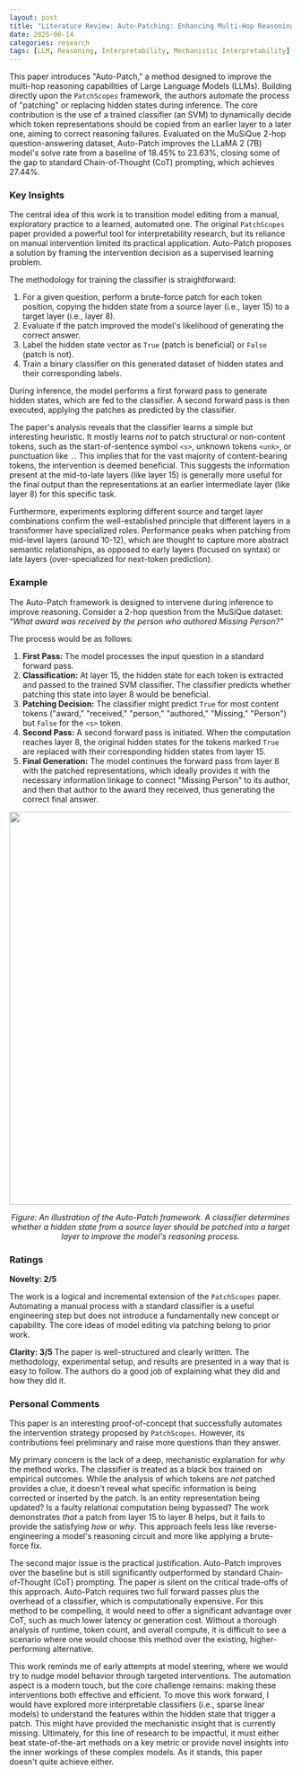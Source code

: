 ```yaml
---
layout: post
title: "Literature Review: Auto-Patching: Enhancing Multi-Hop Reasoning in Language Models"
date: 2025-06-14
categories: research
tags: [LLM, Reasoning, Interpretability, Mechanistic Interpretability]
---
```


This paper introduces "Auto-Patch," a method designed to improve the multi-hop reasoning capabilities of Large Language Models (LLMs). Building directly upon the `PatchScopes` framework, the authors automate the process of "patching" or replacing hidden states during inference. The core contribution is the use of a trained classifier (an SVM) to dynamically decide which token representations should be copied from an earlier layer to a later one, aiming to correct reasoning failures. Evaluated on the MuSiQue 2-hop question-answering dataset, Auto-Patch improves the LLaMA 2 (7B) model's solve rate from a baseline of 18.45% to 23.63%, closing some of the gap to standard Chain-of-Thought (CoT) prompting, which achieves 27.44%.

### Key Insights

The central idea of this work is to transition model editing from a manual, exploratory practice to a learned, automated one. The original `PatchScopes` paper provided a powerful tool for interpretability research, but its reliance on manual intervention limited its practical application. Auto-Patch proposes a solution by framing the intervention decision as a supervised learning problem.

The methodology for training the classifier is straightforward:

1.  For a given question, perform a brute-force patch for each token position, copying the hidden state from a source layer (i.e., layer 15) to a target layer (i.e., layer 8).
2.  Evaluate if the patch improved the model's likelihood of generating the correct answer.
3.  Label the hidden state vector as `True` (patch is beneficial) or `False` (patch is not).
4.  Train a binary classifier on this generated dataset of hidden states and their corresponding labels.

During inference, the model performs a first forward pass to generate hidden states, which are fed to the classifier. A second forward pass is then executed, applying the patches as predicted by the classifier.

The paper's analysis reveals that the classifier learns a simple but interesting heuristic. It mostly learns _not_ to patch structural or non-content tokens, such as the start-of-sentence symbol `<s>`, unknown tokens `<unk>`, or punctuation like `.`. This implies that for the vast majority of content-bearing tokens, the intervention is deemed beneficial. This suggests the information present at the mid-to-late layers (like layer 15) is generally more useful for the final output than the representations at an earlier intermediate layer (like layer 8) for this specific task.

Furthermore, experiments exploring different source and target layer combinations confirm the well-established principle that different layers in a transformer have specialized roles. Performance peaks when patching from mid-level layers (around 10-12), which are thought to capture more abstract semantic relationships, as opposed to early layers (focused on syntax) or late layers (over-specialized for next-token prediction).

### Example

The Auto-Patch framework is designed to intervene during inference to improve reasoning. Consider a 2-hop question from the MuSiQue dataset: _"What award was received by the person who authored Missing Person?"_

The process would be as follows:

1.  **First Pass:** The model processes the input question in a standard forward pass.
2.  **Classification:** At layer 15, the hidden state for each token is extracted and passed to the trained SVM classifier. The classifier predicts whether patching this state into layer 8 would be beneficial.
3.  **Patching Decision:** The classifier might predict `True` for most content tokens ("award," "received," "person," "authored," "Missing," "Person") but `False` for the `<s>` token.
4.  **Second Pass:** A second forward pass is initiated. When the computation reaches layer 8, the original hidden states for the tokens marked `True` are replaced with their corresponding hidden states from layer 15.
5.  **Final Generation:** The model continues the forward pass from layer 8 with the patched representations, which ideally provides it with the necessary information linkage to connect "Missing Person" to its author, and then that author to the award they received, thus generating the correct final answer.

<p align="center">
  <img src="../../../assets/img/literature/21_0.png" width="700"/>
</p>
<p align="center"><em>Figure: An illustration of the Auto-Patch framework. A classifier determines whether a hidden state from a source layer should be patched into a target layer to improve the model's reasoning process.</em></p>

### Ratings

**Novelty: 2/5**

The work is a logical and incremental extension of the `PatchScopes` paper. Automating a manual process with a standard classifier is a useful engineering step but does not introduce a fundamentally new concept or capability. The core ideas of model editing via patching belong to prior work.

**Clarity: 3/5**
The paper is well-structured and clearly written. The methodology, experimental setup, and results are presented in a way that is easy to follow. The authors do a good job of explaining what they did and how they did it.

### Personal Comments

This paper is an interesting proof-of-concept that successfully automates the intervention strategy proposed by `PatchScopes`. However, its contributions feel preliminary and raise more questions than they answer.

My primary concern is the lack of a deep, mechanistic explanation for _why_ the method works. The classifier is treated as a black box trained on empirical outcomes. While the analysis of which tokens are _not_ patched provides a clue, it doesn't reveal what specific information is being corrected or inserted by the patch. Is an entity representation being updated? Is a faulty relational computation being bypassed? The work demonstrates _that_ a patch from layer 15 to layer 8 helps, but it fails to provide the satisfying _how_ or _why_. This approach feels less like reverse-engineering a model's reasoning circuit and more like applying a brute-force fix.

The second major issue is the practical justification. Auto-Patch improves over the baseline but is still significantly outperformed by standard Chain-of-Thought (CoT) prompting. The paper is silent on the critical trade-offs of this approach. Auto-Patch requires two full forward passes plus the overhead of a classifier, which is computationally expensive. For this method to be compelling, it would need to offer a significant advantage over CoT, such as much lower latency or generation cost. Without a thorough analysis of runtime, token count, and overall compute, it is difficult to see a scenario where one would choose this method over the existing, higher-performing alternative.

This work reminds me of early attempts at model steering, where we would try to nudge model behavior through targeted interventions. The automation aspect is a modern touch, but the core challenge remains: making these interventions both effective and efficient. To move this work forward, I would have explored more interpretable classifiers (i.e., sparse linear models) to understand the features within the hidden state that trigger a patch. This might have provided the mechanistic insight that is currently missing. Ultimately, for this line of research to be impactful, it must either beat state-of-the-art methods on a key metric or provide novel insights into the inner workings of these complex models. As it stands, this paper doesn't quite achieve either.
